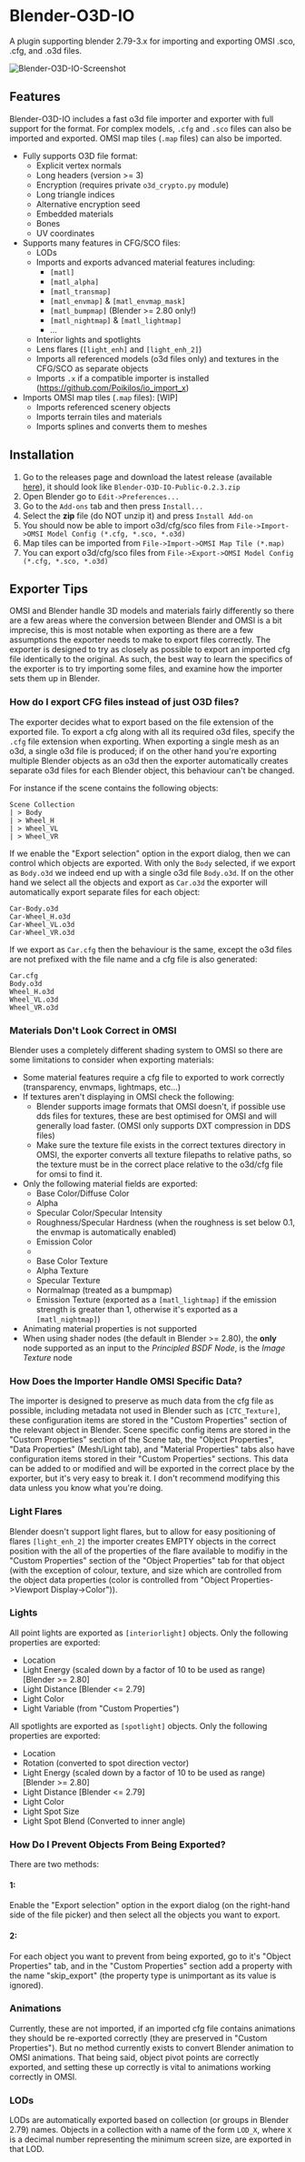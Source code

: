 # Blender-O3D-IO
A plugin supporting blender 2.79-3.x for importing and exporting OMSI .sco, .cfg, and .o3d files.

![Blender-O3D-IO-Screenshot](https://user-images.githubusercontent.com/15130114/208222029-5f9c2eb7-1007-4c38-a06a-0f3214d0a2f6.png)

## Features
Blender-O3D-IO includes a fast o3d file importer and exporter with full support for the format. For complex models, 
`.cfg` and `.sco` files can also be imported and exported. OMSI map tiles (`.map` files) can also be imported.

 - Fully supports O3D file format:
    - Explicit vertex normals
    - Long headers (version >= 3)
    - Encryption (requires private `o3d_crypto.py` module)
    - Long triangle indices
    - Alternative encryption seed
    - Embedded materials
    - Bones
    - UV coordinates
 - Supports many features in CFG/SCO files:
    - LODs
    - Imports and exports advanced material features including:
       - `[matl]`
       - `[matl_alpha]`
       - `[matl_transmap]`
       - `[matl_envmap]` & `[matl_envmap_mask]`
       - `[matl_bumpmap]` (Blender >= 2.80 only!)
       - `[matl_nightmap]` & `[matl_lightmap]`
       - ...
    - Interior lights and spotlights
    - Lens flares (`[light_enh]` and `[light_enh_2]`)
    - Imports all referenced models (o3d files only) and textures in the CFG/SCO as separate objects
    - Imports `.x` if a compatible importer is installed (https://github.com/Poikilos/io_import_x)
 - Imports OMSI map tiles (`.map` files): [WIP]
    - Imports referenced scenery objects
    - Imports terrain tiles and materials
    - Imports splines and converts them to meshes

## Installation
1. Go to the releases page and download the latest release (available 
[here](https://github.com/space928/Blender-O3D-IO-Public/releases/latest)), it should look like 
`Blender-O3D-IO-Public-0.2.3.zip`
2. Open Blender go to `Edit->Preferences...`
3. Go to the `Add-ons` tab and then press `Install...`
4. Select the **zip** file (do NOT unzip it) and press `Install Add-on`
5. You should now be able to import o3d/cfg/sco files from `File->Import->OMSI Model Config (*.cfg, *.sco, *.o3d)`
6. Map tiles can be imported from `File->Import->OMSI Map Tile (*.map)`
7. You can export o3d/cfg/sco files from `File->Export->OMSI Model Config (*.cfg, *.sco, *.o3d)`

## Exporter Tips
OMSI and Blender handle 3D models and materials fairly differently so there are a few areas where the conversion between 
Blender and OMSI is a bit imprecise, this is most notable when exporting as there are a few assumptions the exporter 
needs to make to export files correctly. The exporter is designed to try as closely as possible to export an imported 
cfg file identically to the original. As such, the best way to learn the specifics of the exporter is to try importing 
some files, and examine how the importer sets them up in Blender.

### How do I export CFG files instead of just O3D files?
The exporter decides what to export based on the file extension of the exported file. To export a cfg along with all 
its required o3d files, specify the `.cfg` file extension when exporting. When exporting a single mesh as an o3d, a 
single o3d file is produced; if on the other hand you're exporting multiple Blender objects as an o3d then the exporter
automatically creates separate o3d files for each Blender object, this behaviour can't be changed.

For instance if the scene contains the following objects:
```
Scene Collection
| > Body
| > Wheel_H
| > Wheel_VL
| > Wheel_VR
```
If we enable the "Export selection" option in the export dialog, then we can control which objects are exported.
With only the `Body` selected, if we export as `Body.o3d` we indeed end up with a single o3d file `Body.o3d`. If on the 
other hand we select all the objects and export as `Car.o3d` the exporter will automatically export separate files for 
each object:
```
Car-Body.o3d
Car-Wheel_H.o3d
Car-Wheel_VL.o3d
Car-Wheel_VR.o3d
```
If we export as `Car.cfg` then the behaviour is the same, except the o3d files are not prefixed with the file name and 
a cfg file is also generated:
```
Car.cfg
Body.o3d
Wheel_H.o3d
Wheel_VL.o3d
Wheel_VR.o3d
```

### Materials Don't Look Correct in OMSI
Blender uses a completely different shading system to OMSI so there are some limitations to consider when exporting 
materials:
 - Some material features require a cfg file to exported to work correctly (transparency, envmaps, lightmaps, etc...)
 - If textures aren't displaying in OMSI check the following:
   - Blender supports image formats that OMSI doesn't, if possible use dds files for textures, these are best optimised 
     for OMSI and will generally load faster. (OMSI only supports DXT compression in DDS files)
   - Make sure the texture file exists in the correct textures directory in OMSI, the exporter converts all texture 
     filepaths to relative paths, so the texture must be in the correct place relative to the o3d/cfg file for omsi to 
     find it.
 - Only the following material fields are exported:
   - Base Color/Diffuse Color
   - Alpha
   - Specular Color/Specular Intensity
   - Roughness/Specular Hardness (when the roughness is set below 0.1, the envmap is automatically enabled)
   - Emission Color
   - 
   - Base Color Texture
   - Alpha Texture
   - Specular Texture
   - Normalmap (treated as a bumpmap)
   - Emission Texture (exported as a `[matl_lightmap]` if the emission strength is greater than 1, otherwise it's 
     exported as a `[matl_nightmap]`)
 - Animating material properties is not supported
 - When using shader nodes (the default in Blender >= 2.80), the **only** node supported as an input to the *Principled 
   BSDF Node*, is the *Image Texture* node

### How Does the Importer Handle OMSI Specific Data?
The importer is designed to preserve as much data from the cfg file as possible, including metadata not used in Blender 
such as `[CTC_Texture]`, these configuration items are stored in the "Custom Properties" section of the relevant object 
in Blender. Scene specific config items are stored in the "Custom Properties" section of the Scene tab, the "Object 
Properties", "Data Properties" (Mesh/Light tab), and "Material Properties" tabs also have configuration items stored in 
their "Custom Properties" sections. This data can be added to or modified and will be exported in the correct place by 
the exporter, but it's very easy to break it. I don't recommend modifying this data unless you know what you're doing.

### Light Flares
Blender doesn't support light flares, but to allow for easy positioning of flares `[light_enh_2]` the importer creates
EMPTY objects in the correct position with the all of the properties of the flare available to modifiy in the "Custom 
Properties" section of the "Object Properties" tab for that object (with the exception of colour, texture, and size 
which are controlled from the object data properties (color is controlled from 
"Object Properties->Viewport Display->Color")).

### Lights
All point lights are exported as `[interiorlight]` objects. Only the following properties are exported:
 - Location
 - Light Energy (scaled down by a factor of 10 to be used as range) [Blender >= 2.80]
 - Light Distance [Blender <= 2.79]
 - Light Color
 - Light Variable (from "Custom Properties")

All spotlights are exported as `[spotlight]` objects. Only the following properties are exported:
 - Location
 - Rotation (converted to spot direction vector)
 - Light Energy (scaled down by a factor of 10 to be used as range) [Blender >= 2.80]
 - Light Distance [Blender <= 2.79]
 - Light Color
 - Light Spot Size
 - Light Spot Blend (Converted to inner angle)

### How Do I Prevent Objects From Being Exported?
There are two methods:
#### 1:
Enable the "Export selection" option in the export dialog (on the right-hand side of the file picker) and then select 
all the objects you want to export.

#### 2:
For each object you want to prevent from being exported, go to it's "Object Properties" tab, and in the 
"Custom Properties" section add a property with the name "skip_export" (the property type is unimportant as its value 
is ignored).

### Animations
Currently, these are not imported, if an imported cfg file contains animations they should be re-exported correctly 
(they are preserved in "Custom Properties"). But no method currently exists to convert Blender animation to OMSI 
animations. That being said, object pivot points are correctly exported, and setting these up correctly is vital to 
animations working correctly in OMSI.

### LODs
LODs are automatically exported based on collection (or groups in Blender 2.79) names. Objects in a collection with a 
name of the form `LOD_X`, where `X` is a decimal number representing the minimum screen size, are exported in that LOD.
